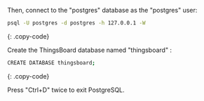 Then, connect to the "postgres" database as the "postgres" user:

```bash
psql -U postgres -d postgres -h 127.0.0.1 -W
```
{: .copy-code}

Create the ThingsBoard database named "thingsboard" :
```bash
CREATE DATABASE thingsboard;
```
{: .copy-code}

Press "Ctrl+D" twice to exit PostgreSQL.
